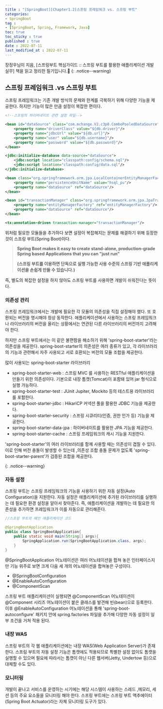 ```yaml
---
title : "[SpringBoot][Chapter1.2]스프링 프레임워크 vs. 스프링 부트"
categories:
- SpringBoot
tag :
- [SpringBoot, Spring, Framework, Java]
toc: true
toc_sticky : true
published : true
date : 2022-07-11
last_modified_at : 2022-07-11
---
```






장정우님이 지음, [스프링부트 핵심가이드 :: 스프링 부트를 활용한 애플리케이션 개발 실무] 책을 읽고 정리한 필기입니다.📢
{: .notice--warning}



## 스프링 프레임워크 .vs 스프링 부트

스프링 프레임워크는 기존 개발 방식의 문제와 한계를 극복하기 위해 다양한 기능을 제공한다. 하지만 기능이 많은 만큼 설정이 복잡한 편이다.

```xml
<!--스프링의 하이버네이트 관련 설정 파일-->

<bean id="dataSource" class="com.mchange.V2.c3p0.ComboPooledDataSource" destroy-method="close">
    <property name="driverClass" value="${db.driver}"/>
    <property name="jdbcUrl" value="${db.url}"/>
    <property name="user" value="${db.username}"/>
    <property name="password" value="${db.password}"/>
</bean>

<jdbc:initialize-database data-source="dataSource">
    <jdbc:script location="classpath:config/schema.sql"/>
    <jdbc:script location="classpath:config/data.sql"/>
</jdbc:initialize-database>

<bean class="org.springframework.orm.jpa.LocalContainerEntityManagerFactoryBean" id="entityManagerFactory">
    <property name="persistenceUnitName" value="hsql_pu"/>
    <property name="dataSource" ref="dataSource"/>
</bean>

<bean id="transactionManager" class="org.springframework.orm.jpa.JpaTransactionManager">
    <property name="entityManagerFactory" ref="entityManagerFactory"/>
    <property name="dataSource" ref="dataSource"/>
</bean>

<tx:annotation-driven transaction-manager="transactionManager"/>
```

위처럼 필요한 모듈들을 추가하다 보면 설정이 복잡해지는 문제를 해결하기 위해 등장한 것이 스프링 부트(Spring Boot)이다.

> **Spring Boot makes it easy to create stand-alone, production-grade Spring based Applications that you can "just run"**
>
> **(스프링 부트를 이용하면 단독으로 실행 가능한 사용 수준의 스프링 기반 애플리케이션을 손쉽게 만들 수 있습니다.)**



즉, 별도의 복잡한 설정을 하지 않아도 스프링 부트를 사용하면 개발이 쉬워진다는 뜻이다.



### 의존성 관리

스프링 프레임워크에서는 개발에 필요한 각 모듈의 의존성을 직접 설정해야 했다. 또 호환되는 버전을 명시해야 정상 동작한다. 애플리케이션에서 사용하는 스프링 프레임워크나 라이브러리의 버전을 올리는 상황에서는 연관된 다른 라이브러리의 버전까지 고려해야 한다. 

하지만 스프링 부트에서는 이 같은 불편함을 해소하기 위해 'spring-boot-starter'라는 의존성을 제공한다. spring-boot-starter의 의존성은 여러 종류가 있고, 각 라이브러리의 기능과 관련해서 자주 사용되고 서로 호환되는 버전의 모듈 조합을 제공한다.

많이 사용되는 spring-boot-starter 라이브러리

- spring-boot-starter-web : 스프링 MVC 를 사용하는 RESTful 애플리케이션을 만들기 위한 의존성이다. 기본으로 내장 톰캣(Tomcat)이 포함돼 있어 jar 형식으로 실행 가능하다.
- spring-boot-starter-test : JUnit Jupiter, Mockito 등의 테스트용 라이브러리를 포함한다.
- spring-boot-starter-jdbc : HikariCP 커넥션 풀을 활용한 JDBC 기능을 제공한다.
- spring-boot-starter-security : 스프링 시큐리티(인증, 권한 인가 등) 기능을 제공한다.
- spring-boot-starter-data-jpa : 하이버네이트를 활용한 JPA 기능을 제공한다.
- spring-boot-starter-cache : 스프링 프레임워크의 캐시 기능을 지원한다.

'spring-boot-starter'의 여러 라이브러리를 함께 사용할 때는 의존성이 겹칠 수 있다. 이로 인해 버전 충돌이 발생할 수 있는데 ,의존성 조합 충돌 문제가 없도록 'spring-boot-starter-parent'가 검증된 조합을 제공한다.

{: .notice--warning}



### 자동 설정

스프링 부트는 스프링 프레임워크의 기능을 사용하기 위한 자동 설정(Auto Configuration)을 지원한다. 자동 설정은 애플리케이션에 추가된 라이브러리를 실행하는 데 필요한 환경 설정을 알아서 찾아준다. 즉, 애플리케이션을 개발하는 데 필요한 의존성을 추가하면 프레임워크가 이를 자동으로 관리해준다. 

```java
//스프링 부트의 메인 애플리케이션 코드

@SpringBootApplication
public class SpringBootApplication{
    public static void main(String[] args){
        SpringApplication.run(SpringBootApplication.class, args);
    }
}
```

@SpringBootApplication 어노테이션은 여러 어노테이션을 합쳐 놓은 인터페이스지만 기능 위주로 보면 크게 다음 세 개의 어노테이션을 합쳐놓은 구성이다.

- @SpringBootConfiguration
- @EnableAutoConfiguration
- @ComponentScan

스프링 부트 애플리케이션이 실행되면 @ComponentScan 어노테이션이 @Component 시리즈 어노테이션이 붙은 클래스를 발견해 빈(bean)으로 등록한다. 이후 @EnableAutoConfiguration 어노테이션을 통해 'spring-boot-autoconfigure' 패키지 안에 spring.factories 파일을 추가해 다양한 자동 설정이 일부 조건을 거쳐 적용 된다.



### 내장 WAS

스프링 부트의 각 웹 애플리케이션에는 내장 WAS(Web Application Server)가 존재한다.  스프링 부트의 자동 설정 기능은 톰캣에도 적용되므로 특별한 설정 없이도 톰캣을 실행할 수 있으며 필요에 따라서는 톰캣이 아닌 다른 웹서버(Jetty, Undertow 등)으로 대체할 수도 있다.



### 모니터링

개발이 끝나고 서비스를 운영하는 시기에는 해당 시스템이 사용하는 스레드 ,메모리, 세션 등의 주요 요소들을 모니터링 해야 한다. 스프링 부트에는 스프링 부트 액추에이터(Spring Boot Actuator)라는 자체 모니터링 도구가 있다.
